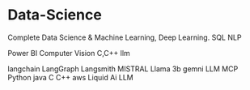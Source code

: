 # Data-Science
Complete Data Science & Machine Learning, Deep Learning.
SQL
NLP

Power BI
Computer Vision
C,C++
llm

langchain
LangGraph 
Langsmith 
MISTRAL 
Llama 3b
gemni
LLM
MCP
Python
java
C
C++
aws
Liquid Ai LLM















